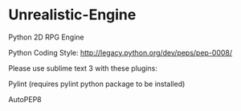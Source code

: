 Unrealistic-Engine
==================

Python 2D RPG Engine 

Python Coding Style: http://legacy.python.org/dev/peps/pep-0008/

Please use sublime text 3 with these plugins:

Pylint (requires pylint python package to be installed)

AutoPEP8

